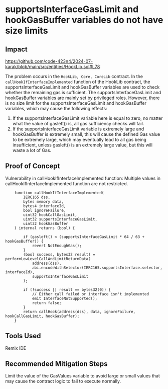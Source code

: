 # supportsInterfaceGasLimit and hookGasBuffer variables do not have size limits

## Impact

https://github.com/code-423n4/2024-07-karak/blob/main/src/entities/HookLib.sol#L78

The problem occurs in the `HookLib, Core, CoreLib` contract. In the `callHookIfInterfaceImplemented` function of the HookLib contract, the supportsInterfaceGasLimit and hookGasBuffer variables are used to check whether the remaining gas is sufficient. The supportsInterfaceGasLimit and hookGasBuffer variables are mainly set by privileged roles. However, there is no size limit for the supportsInterfaceGasLimit and hookGasBuffer variables, which may cause the following effects:

1. If the supportsInterfaceGasLimit variable here is equal to zero, no matter what the value of gasleft() is, all gas sufficiency checks will fail.
2. If the supportsInterfaceGasLimit variable is extremely large and hookGasBuffer is extremely small, this will cause the defined Gas value to be extremely large, which may eventually lead to all gas being insufficient, unless gasleft() is an extremely large value, but this will waste a lot of Gas.

## Proof of Concept

Vulnerability in callHookIfInterfaceImplemented function: Multiple values ​​in callHookIfInterfaceImplemented function are not restricted.

```solidity
    function callHookIfInterfaceImplemented(
        IERC165 dss,
        bytes memory data,
        bytes4 interfaceId,
        bool ignoreFailure,
        uint32 hookCallGasLimit,
        uint32 supportsInterfaceGasLimit,
        uint32 hookGasBuffer
    ) internal returns (bool) {

        if (gasleft() < (supportsInterfaceGasLimit * 64 / 63 + hookGasBuffer)) {
            revert NotEnoughGas();
        }
        (bool success, bytes32 result) = performLowLevelCallAndLimitReturnData(
            address(dss),
            abi.encodeWithSelector(IERC165.supportsInterface.selector, interfaceId),
            supportsInterfaceGasLimit 
        );

        if (!success || result == bytes32(0)) {
            // Either call failed or interface isn't implemented
            emit InterfaceNotSupported();
            return false;
        }
        return callHook(address(dss), data, ignoreFailure, hookCallGasLimit, hookGasBuffer);
    }
```

## Tools Used

Remix IDE

## Recommended Mitigation Steps

Limit the value of the GasValues ​​variable to avoid large or small values ​​that may cause the contract logic to fail to execute normally.